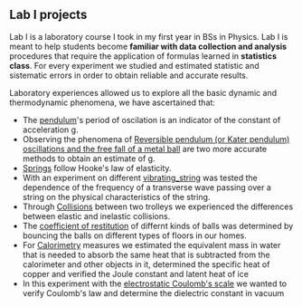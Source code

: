 ## Lab I projects
Lab I is a laboratory course I took in my first year in BSs in Physics. Lab I is meant to help students become **familiar with data collection and analysis** procedures that require the application of formulas learned in **statistics class**. For every experiment we studied and estimated statistic and sistematic errors in order to obtain reliable and accurate results.  

Laboratory experiences allowed us to explore all the basic dynamic and thermodynamic phenomena, we have ascertained that:
- The [pendulum](/Simple_pendulum)'s period of oscilation is an indicator of the constant of acceleration g.
- Observing the phenomena of [Reversible pendulum (or Kater pendulum) oscillations and the free fall of a metal ball](/Reversible_pendulum_and_free_fall) are two more accurate methods to obtain an estimate of g.
- [Springs](/Spring) follow Hooke's law of elasticity.
- With an experiment on different [vibrating_string](/Vibrating_string) was tested the dependence of the frequency of a transverse wave passing over a string on the physical characteristics of the string.
- Through [Collisions](/Collisions) between two trolleys we experienced the differences between elastic and inelastic collisions.
- The [coefficient of restitution](/Coefficient_of_restitution) of differnt kinds of balls was determined by bouncing the balls on different types of floors in our homes.
- For [Calorimetry](/Calorimetry) measures we estimated the equivalent mass in water that is needed to absorb the same heat that is subtracted from the calorimeter and other objects in it, determined the specific heat of copper and verified the Joule constant and latent heat of ice
- In this experiment with the [electrostatic Coulomb's scale](/Electrostatic_Coulomb's_scale) we wanted to verify Coulomb's law and determine the dielectric constant in vacuum
